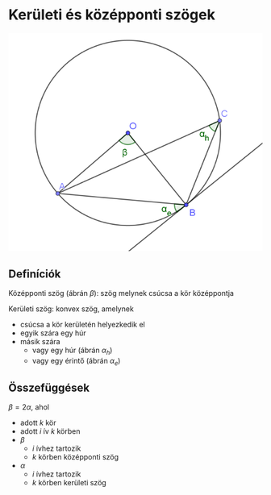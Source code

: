 # Kerületi és középponti szögek

![](imgs/kerületi-és-középponti-szögek.png)

## Definíciók

Középponti szög (ábrán $\beta$): szög melynek csúcsa a kör középpontja

Kerületi szög: konvex szög, amelynek

- csúcsa a kör kerületén helyezkedik el
- egyik szára egy húr
- másik szára
    - vagy egy húr (ábrán $\alpha_h$)
    - vagy egy érintő (ábrán $\alpha_e$)

## Összefüggések

$\beta = 2\alpha$, ahol

- adott $k$ kör
- adott $i$ ív $k$ körben
- $\beta$
    - $i$ ívhez tartozik
    - $k$ körben középponti szög
- $\alpha$
    - $i$ ívhez tartozik
    - $k$ körben kerületi szög
